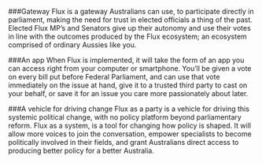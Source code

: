 ###Gateway
Flux is a gateway Australians can use, to participate directly in parliament, making the need for trust in elected officials a thing of the past. Elected Flux MP’s and Senators give up their autonomy and use their votes in line with the outcomes produced by the Flux ecosystem; an ecosystem comprised of ordinary Aussies like you.

###An app
When Flux is implemented, it will take the form of an app you can access right from your computer or smartphone. You’ll be given a vote on every bill put before Federal Parliament, and can use that vote immediately on the issue at hand, give it to a trusted third party to cast on your behalf, or save it for an issue you care more passionately about later.

###A vehicle for driving change
Flux as a party is a vehicle for driving this systemic political change, with no policy platform beyond parliamentary reform. Flux as a system, is a tool for changing how policy is shaped. It will allow more voices to join the conversation, empower specialists to become politically involved in their fields, and grant Australians direct access to producing better policy for a better Australia.

